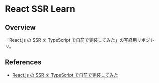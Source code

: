 # React SSR Learn

## Overview

「React.js の SSR を TypeScript で自前で実装してみた」の写経用リポジトリ。

## References

- [React.js の SSR を TypeScript で自前で実装してみた](https://zenn.dev/hotsukai/articles/react_ssr_scratch)
